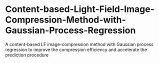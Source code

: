 # Content-based-Light-Field-Image-Compression-Method-with-Gaussian-Process-Regression
A content-based LF image-compression method with Gaussian process regression to improve the compression efficiency and accelerate the prediction procedure
